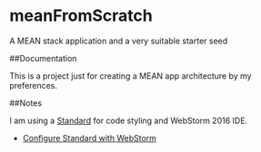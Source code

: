 # meanFromScratch
A MEAN stack application and a very suitable starter seed

##Documentation

This is a project just for creating a MEAN app architecture by my preferences.

##Notes

I am using a [Standard](https://github.com/feross/standard) for code styling and WebStorm 2016 IDE.
- [Configure Standard with WebStorm](https://github.com/feross/standard/blob/master/docs/webstorm.md)
